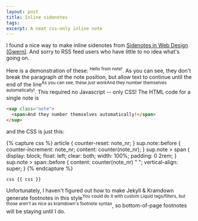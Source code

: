 ```yaml
---
layout: post
title: Inline sidenotes
tags:
excerpt: A neat css-only inline note
---
```


I found a nice way to make inline sidenotes from [Sidenotes in Web Design (Gwern)](https://www.gwern.net/Sidenotes). And sorry to RSS feed users who have little to no idea what's going on.

<!--more-->

Here is a demonstration of these: <sup class="note"><span>Hello from note!</span></sup>. As you can see, they don't break the paragraph *at* the note position, but allow text to continue until the end of the line<sup class="note"><span>As you can see, these <em>just work</em></span></sup><sup class="note"><span>And they number themselves automatically!</span></sup>. This required no Javascript -- only CSS! The HTML code for a single note is

```html
<sup class="note">
  <span>And they number themselves automatically!</span>
</sup>
```

and the CSS is just this:

{% capture css %}
article {
	counter-reset: note_nr;
}
sup.note::before {
	counter-increment: note_nr;
	content: counter(note_nr);
}
sup.note > span {
	display: block;
	float: left;
	clear: both;
	width: 100%;
	padding: 0 2rem;
}
sup.note > span::before {
	content: counter(note_nr) " ";
	vertical-align: super;
}
{% endcapture %}

```css {{ css }} ```

Unfortunately, I haven't figured out how to make Jekyll & Kramdown generate footnotes in this style<sup class="note"><span>You could do it with custom Liquid tags/filters, but those aren't as nice as kramdown's footnote syntax</span></sup>, so bottom-of-page footnotes will be staying until I do.

<style>{{ css }}</style>
